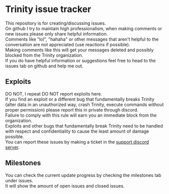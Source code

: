 # Trinity issue tracker
This repository is for creating/discussing issues.  
On github I try to maintain high professionalism, when making comments or new issues please only share helpful information.  
Comments like "lol", "hahaha" or other messages that aren't helpful to the conversation are not appreciated (use reactions if possible).  
Making comments like this will get your messages deleted and possibly blocked from the Trinity organization.  
If you do have helpful information or suggestions feel free to head to the issues tab on github and help me out.  

## Exploits
DO NOT, I repeat DO NOT report exploits here.  
If you find an exploit or a different bug that fundamentally breaks Trinity (alter data in an unauthorized way, crash Trinity, execute commands without proper permission) please report this in private through discord.  
Failure to comply with this rule will earn you an immediate block from the organization.  
Exploits and other bugs that fundamentally break Trinity need to be handled with respect and confidentiality to cause the least amount of damage possible.  
You can report these issues by making a ticket in the [support discord server](https://discord.gg/RGD8fkD).

## Milestones
You can check the current update progress by checking the milestones tab under issues.  
It will show the amount of open issues and closed issues.  

